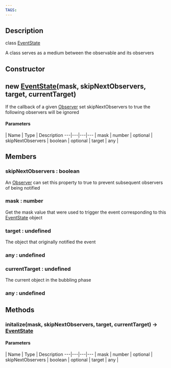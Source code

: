 ```yaml
---
TAGS:
---
```

## Description

class [EventState](/classes/3.1/EventState)

A class serves as a medium between the observable and its observers

## Constructor

## new [EventState](/classes/3.1/EventState)(mask, skipNextObservers, target, currentTarget)

If the callback of a given [Observer](/classes/3.1/Observer) set skipNextObservers to true the following observers will be ignored

#### Parameters
 | Name | Type | Description
---|---|---|---
 | mask | number | 
optional | skipNextObservers | boolean | 
optional | target | any | 
## Members

### skipNextObservers : boolean

An [Observer](/classes/3.1/Observer) can set this property to true to prevent subsequent observers of being notified
### mask : number

Get the mask value that were used to trigger the event corresponding to this [EventState](/classes/3.1/EventState) object
### target : undefined

The object that originally notified the event
### any : undefined


### currentTarget : undefined

The current object in the bubbling phase
### any : undefined


## Methods

### initalize(mask, skipNextObservers, target, currentTarget) &rarr; [EventState](/classes/3.1/EventState)



#### Parameters
 | Name | Type | Description
---|---|---|---
 | mask | number | 
optional | skipNextObservers | boolean | 
optional | target | any | 
